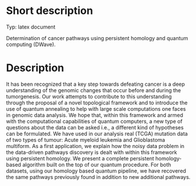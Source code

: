# Short description
Typ: latex document

Determination of cancer pathways using persistent homology and quantum computing (DWave).

# Description 
It has been recognized that a key step towards defeating cancer is a deep understanding of the genomic  changes that occur before and during the tumorgenesis.  Our work attempts to contribute to this understanding through the proposal of a novel topological framework and to introduce the use of quantum annealing to help with large scale computations one faces 
in genomic data analysis.  We hope that, within this framework and armed with the computational capabilities of quantum computers, a new type of questions about the data can be asked i.e., a different kind of hypotheses can be formulated. We have
used in our analysis real (TCGA) mutation data of two types of tumour:  Acute myeloid leukemia and Glioblastoma multiform.   As a first application, we  explain how the noisy data problem in the data-driven pathways discovery is dealt with within this framework using  persistent homology. We present a complete persistent homology-based algorithm built on the top of our quantum procedure.  For both datasets, using our  homology based  quantum pipeline, we have recovered the same pathways previously found in addition to new additional pathways. 
